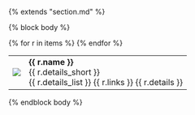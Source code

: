 {% extends "section.md" %}

{% block body %}
<table class="table table-hover">
{% for r in items %}
<tr>
<td class="col-md-3"><a><img src='{{ r.im }}'  onerror="this.onerror=null;this.src='images/projects/alt.jpg';"/></a> </td>
<td>
    <strong>{{ r.name }}</strong><br>
    {{ r.details_short }}<br>
    {{ r.details_list }}
    {{ r.links }}
    {{ r.details }}
</td>
</tr>
{% endfor %}
</table>

{% endblock body %}
